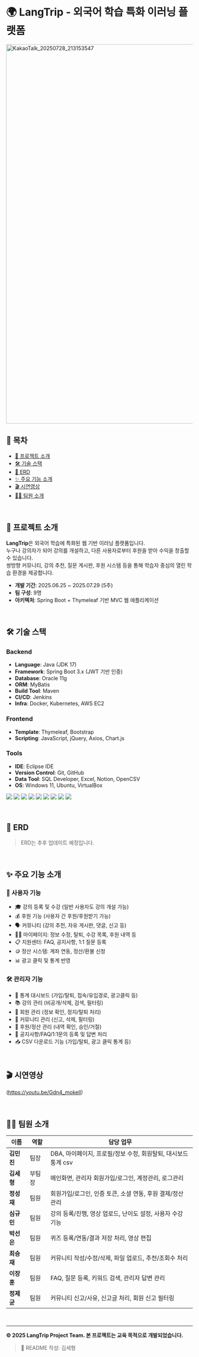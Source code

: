 # 🌍 LangTrip - 외국어 학습 특화 이러닝 플랫폼

<img width="1024" height="1024" alt="KakaoTalk_20250728_213153547" src="https://github.com/user-attachments/assets/d8e0d13c-aa7b-43c8-a294-f34caa1018db" />


<br/>

## 📑 목차  
- [📝 프로젝트 소개](#-프로젝트-소개)
- [🛠 기술 스택](#-기술-스택)
- [💾 ERD](#-erd)
- [✨ 주요 기능 소개](#-주요-기능-소개)  
- [🎬 시연영상](#-시연영상)   
- [💁‍♂️ 팀원 소개](#-팀원-소개)  

<br/>

## 📝 프로젝트 소개
**LangTrip**은 외국어 학습에 특화된 웹 기반 이러닝 플랫폼입니다.  
누구나 강의자가 되어 강의를 개설하고, 다른 사용자로부터 후원을 받아 수익을 창출할 수 있습니다.  
쌍방향 커뮤니티, 강의 추천, 질문 게시판, 후원 시스템 등을 통해 학습자 중심의 열린 학습 환경을 제공합니다.

- **개발 기간**: 2025.06.25 ~ 2025.07.29 (5주)
- **팀 구성**: 9명  
- **아키텍처**: Spring Boot + Thymeleaf 기반 MVC 웹 애플리케이션  

<br/>

## 🛠 기술 스택

### Backend
- **Language**: Java (JDK 17)
- **Framework**: Spring Boot 3.x (JWT 기반 인증)
- **Database**: Oracle 11g
- **ORM**: MyBatis
- **Build Tool**: Maven
- **CI/CD**: Jenkins
- **Infra**: Docker, Kubernetes, AWS EC2

### Frontend
- **Template**: Thymeleaf, Bootstrap
- **Scripting**: JavaScript, jQuery, Axios, Chart.js

### Tools
- **IDE**: Eclipse IDE
- **Version Control**: Git, GitHub
- **Data Tool**: SQL Developer, Excel, Notion, OpenCSV
- **OS**: Windows 11, Ubuntu, VirtualBox

<img src="https://img.shields.io/badge/java-007396?style=for-the-badge&logo=java&logoColor=white"> <img src="https://img.shields.io/badge/spring-6DB33F?style=for-the-badge&logo=spring&logoColor=white"> <img src="https://img.shields.io/badge/javascript-F7DF1E?style=for-the-badge&logo=javascript&logoColor=black"> <img src="https://img.shields.io/badge/bootstrap-7952B3?style=for-the-badge&logo=bootstrap&logoColor=white"> <img src="https://img.shields.io/badge/oracle-F80000?style=for-the-badge&logo=oracle&logoColor=white"> <img src="https://img.shields.io/badge/mybatis-000000?style=for-the-badge&logo=mybatis&logoColor=white"> <img src="https://img.shields.io/badge/docker-2496ED?style=for-the-badge&logo=docker&logoColor=white"> <img src="https://img.shields.io/badge/github-181717?style=for-the-badge&logo=github&logoColor=white"> <img src="https://img.shields.io/badge/kubernetes-326CE5?style=for-the-badge&logo=kubernetes&logoColor=white">

<br/>

## 💾 ERD
> ERD는 추후 업데이트 예정입니다.  

<br/>

## ✨ 주요 기능 소개

### 👥 사용자 기능
- 🎓 강의 등록 및 수강 (일반 사용자도 강의 개설 가능)
- 💰 후원 기능 (사용자 간 후원/후원받기 가능)
- 🗣 커뮤니티 (강의 추천, 자유 게시판, 댓글, 신고 등)
- 🧑‍💻 마이페이지: 정보 수정, 탈퇴, 수강 목록, 후원 내역 등
- 📋 지원센터: FAQ, 공지사항, 1:1 질문 등록
- 🪙 정산 시스템: 계좌 연동, 정산/환불 신청
- 📊 광고 클릭 및 통계 반영

### 🛠 관리자 기능
- 🧾 통계 대시보드 (가입/탈퇴, 접속/유입경로, 광고클릭 등)
- 📚 강의 관리 (비공개/삭제, 검색, 필터링)
- 🧑 회원 관리 (정보 확인, 정지/탈퇴 처리)
- 💬 커뮤니티 관리 (신고, 삭제, 필터링)
- 💸 후원/정산 관리 (내역 확인, 승인/거절)
- 📢 공지사항/FAQ/1:1문의 등록 및 답변 처리
- 📥 CSV 다운로드 기능 (가입/탈퇴, 광고 클릭 통계 등)

<br/>

## 🎬 시연영상
(https://youtu.be/Gdn4_mokelI)

<br/>

## 💁‍♂️ 팀원 소개

| 이름 | 역할 | 담당 업무 |
|------|------|-----------|
| **김민진** | 팀장 | DBA, 마이페이지, 프로필/정보 수정, 회원탈퇴, 대시보드 통계 csv |
| **김세형** | 부팀장 | 메인화면, 관리자 회원가입/로그인, 계정관리, 로그관리 |
| **정성재** | 팀원 | 회원가입/로그인, 인증 토큰, 소셜 연동, 후원 결제/정산 관리 |
| **심규민** | 팀원 | 강의 등록/진행, 영상 업로드, 난이도 설정, 사용자 수강 기능 |
| **박선은** | 팀원 | 퀴즈 등록/연동/결과 저장 처리, 영상 편집 |
| **최승재** | 팀원 | 커뮤니티 작성/수정/삭제, 파일 업로드, 추천/조회수 처리 |
| **이장훈** | 팀원 | FAQ, 질문 등록, 키워드 검색, 관리자 답변 관리 |
| **정제균** | 팀원 | 커뮤니티 신고/사유, 신고글 처리, 회원 신고 필터링 |

<br/>

---

**© 2025 LangTrip Project Team. 본 프로젝트는 교육 목적으로 개발되었습니다.**

> 🙋 README 작성: 김세형
